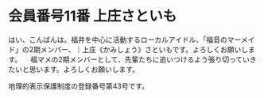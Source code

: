# 会員番号11番 上庄さといも

はい、こんばんは。福井を中心に活動するローカルアイドル、「福音のマーメイド」の2期メンバー、｜上庄《かみしょう》さといもです。よろしくお願いします。
　福マメの2期メンバーとして、先輩たちに追いつけるよう張り切っていきたいと思います。よろしくお願いします。
 
 地理的表示保護制度の登録番号第43号です。
